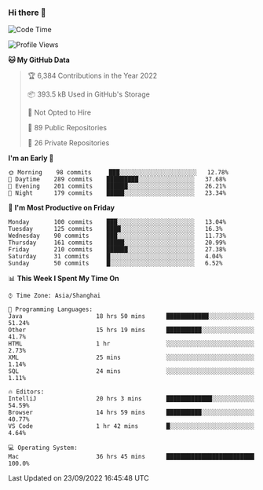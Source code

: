 ### Hi there 👋

<!--
**qbosen/qbosen** is a ✨ _special_ ✨ repository because its `README.md` (this file) appears on your GitHub profile.

Here are some ideas to get you started:

- 🔭 I’m currently working on ...
- 🌱 I’m currently learning ...
- 👯 I’m looking to collaborate on ...
- 🤔 I’m looking for help with ...
- 💬 Ask me about ...
- 📫 How to reach me: ...
- 😄 Pronouns: ...
- ⚡ Fun fact: ...
-->

<!--START_SECTION:waka-->
![Code Time](http://img.shields.io/badge/Code%20Time-999%20hrs%2027%20mins-blue)

![Profile Views](http://img.shields.io/badge/Profile%20Views-19-blue)

**🐱 My GitHub Data** 

> 🏆 6,384 Contributions in the Year 2022
 > 
> 📦 393.5 kB Used in GitHub's Storage 
 > 
> 🚫 Not Opted to Hire
 > 
> 📜 89 Public Repositories 
 > 
> 🔑 26 Private Repositories  
 > 
**I'm an Early 🐤** 

```text
🌞 Morning    98 commits     ███░░░░░░░░░░░░░░░░░░░░░░   12.78% 
🌆 Daytime    289 commits    █████████░░░░░░░░░░░░░░░░   37.68% 
🌃 Evening    201 commits    ██████░░░░░░░░░░░░░░░░░░░   26.21% 
🌙 Night      179 commits    █████░░░░░░░░░░░░░░░░░░░░   23.34%

```
📅 **I'm Most Productive on Friday** 

```text
Monday       100 commits    ███░░░░░░░░░░░░░░░░░░░░░░   13.04% 
Tuesday      125 commits    ████░░░░░░░░░░░░░░░░░░░░░   16.3% 
Wednesday    90 commits     ███░░░░░░░░░░░░░░░░░░░░░░   11.73% 
Thursday     161 commits    █████░░░░░░░░░░░░░░░░░░░░   20.99% 
Friday       210 commits    ██████░░░░░░░░░░░░░░░░░░░   27.38% 
Saturday     31 commits     █░░░░░░░░░░░░░░░░░░░░░░░░   4.04% 
Sunday       50 commits     █░░░░░░░░░░░░░░░░░░░░░░░░   6.52%

```


📊 **This Week I Spent My Time On** 

```text
⌚︎ Time Zone: Asia/Shanghai

💬 Programming Languages: 
Java                     18 hrs 50 mins      ████████████░░░░░░░░░░░░░   51.24% 
Other                    15 hrs 19 mins      ██████████░░░░░░░░░░░░░░░   41.7% 
HTML                     1 hr                ░░░░░░░░░░░░░░░░░░░░░░░░░   2.73% 
XML                      25 mins             ░░░░░░░░░░░░░░░░░░░░░░░░░   1.14% 
SQL                      24 mins             ░░░░░░░░░░░░░░░░░░░░░░░░░   1.11%

🔥 Editors: 
IntelliJ                 20 hrs 3 mins       █████████████░░░░░░░░░░░░   54.59% 
Browser                  14 hrs 59 mins      ██████████░░░░░░░░░░░░░░░   40.77% 
VS Code                  1 hr 42 mins        █░░░░░░░░░░░░░░░░░░░░░░░░   4.64%

💻 Operating System: 
Mac                      36 hrs 45 mins      █████████████████████████   100.0%

```


 Last Updated on 23/09/2022 16:45:48 UTC
<!--END_SECTION:waka-->
